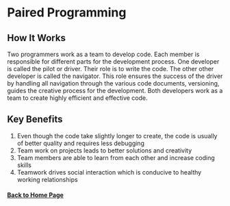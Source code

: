 # Paired Programming

## **How It Works**

Two programmers work as a team to develop code. Each member is responsible for different parts for the development process. One developer is called the pilot or driver. Their role is to write the code. The other other developer is called the navigator. This role ensures the success of the driver by handling all navigation through the various code documents, versioning, guides the creative process for the development. Both developers work as a team to create highly efficient and effective code.

## **Key Benefits**

1. Even though the code take slightly longer to create, the code is usually of better quality and requires less debugging
2. Team work on projects leads to better solutions and creativity
3. Team members are able to learn from each other and increase coding skills
4. Teamwork drives social interaction which is conducive to healthy working relationships



#### [Back to Home Page](/README.md)
